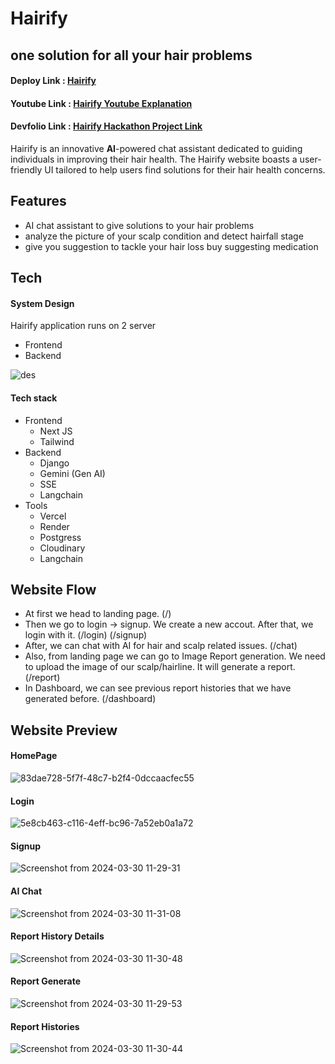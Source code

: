 # Hairify
## one solution for all your hair problems

#### Deploy Link : [Hairify](https://hairify-ai.vercel.app/)
#### Youtube Link : [Hairify Youtube Explanation]()


#### Devfolio Link : [Hairify Hackathon Project Link]()


Hairify is an innovative **AI**-powered chat assistant dedicated to guiding individuals in improving their hair health. The Hairify website boasts a user-friendly UI tailored to help users find solutions for their hair health concerns.




## Features

- AI chat assistant to give solutions to your hair problems
- analyze the picture of your scalp condition and detect hairfall stage
- give you suggestion to tackle your hair loss buy suggesting medication

  

## Tech

#### System Design
Hairify application runs on 2 server
- Frontend
- Backend

![des](https://github.com/algovengers/MindMate/assets/101347977/83c3f205-23d7-411d-8c26-91fa93adc1b4)

#### Tech stack
- Frontend
  - Next JS
  - Tailwind 
- Backend
  - Django
  - Gemini (Gen AI)
  - SSE
  - Langchain
- Tools
  - Vercel
  - Render
  - Postgress
  - Cloudinary
  - Langchain

## Website Flow

  - At first we head to landing page. (/)
  - Then we go to login -> signup. We create a new accout. After that, we login with it. (/login) (/signup)
  - After, we can chat with AI for hair and scalp related issues. (/chat)
  - Also, from landing page we can go to Image Report generation. We need to upload the image of our scalp/hairline. It will generate a report. (/report)
  - In Dashboard, we can see previous report histories that we have generated before. (/dashboard)

## Website Preview

#### HomePage 
![83dae728-5f7f-48c7-b2f4-0dccaacfec55](https://github.com/algovengers/MindMate/assets/101347977/ba239651-947c-40ee-a1b9-af174d02551c)
#### Login
![5e8cb463-c116-4eff-bc96-7a52eb0a1a72](https://github.com/algovengers/MindMate/assets/101347977/a7bcc395-f9c5-46ec-91ed-f9d99393501c)
#### Signup
![Screenshot from 2024-03-30 11-29-31](https://github.com/algovengers/Hairify/assets/92659226/d2c52ef4-ac2a-4906-b39d-09f45ec04b79)
#### AI Chat
![Screenshot from 2024-03-30 11-31-08](https://github.com/algovengers/Hairify/assets/92659226/026c05a4-b95f-4007-a74d-ac1ba9c6661e)
#### Report History Details
![Screenshot from 2024-03-30 11-30-48](https://github.com/algovengers/Hairify/assets/92659226/12b797f9-edbf-4a52-8f44-413c20770bae)
#### Report Generate
![Screenshot from 2024-03-30 11-29-53](https://github.com/algovengers/Hairify/assets/92659226/6e8b7fef-d6cd-40b1-bc86-550b0e9d8b1b)
#### Report Histories
![Screenshot from 2024-03-30 11-30-44](https://github.com/algovengers/Hairify/assets/92659226/c94ff965-8f56-4c42-a562-5857a18de359)







